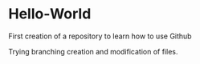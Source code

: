 # Hello-World
First creation of a repository to learn how to use Github

Trying branching creation and modification of files.
